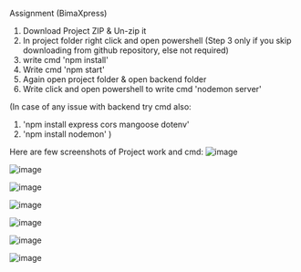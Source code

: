 Assignment (BimaXpress)
1. Download Project ZIP & Un-zip it
2. In project folder right click and open powershell
(Step 3 only if you skip downloading from github repository, else not required)
3. write cmd 'npm install'
4. Write cmd 'npm start'
5. Again open project folder & open backend folder
6. Write click and open powershell to write cmd 'nodemon server'

(In case of any issue with backend try cmd also:
1. 'npm install express cors mangoose dotenv'
2. 'npm install nodemon'
)

Here are few screenshots of Project work and cmd:
![image](https://user-images.githubusercontent.com/54826738/143004062-a9e95794-dabc-474e-8f68-9fe526db6756.png)

![image](https://user-images.githubusercontent.com/54826738/143004106-613f5bca-d7ad-4e73-b15c-1a44dbcabe62.png)

![image](https://user-images.githubusercontent.com/54826738/143004365-13a53617-3600-45e8-99d3-c7df8dcc48a2.png)

![image](https://user-images.githubusercontent.com/54826738/143004412-f95d33f8-de93-439f-96db-bd8764b65b8e.png)

![image](https://user-images.githubusercontent.com/54826738/143004557-6d43f19e-bc70-42b8-a4c2-1e979a080664.png)

![image](https://user-images.githubusercontent.com/54826738/143004589-a5d9bbb5-7b5d-4536-b36f-3b810807079c.png)

![image](https://user-images.githubusercontent.com/54826738/143004633-510dddd4-f1b4-4c92-9106-50a31b839f18.png)
